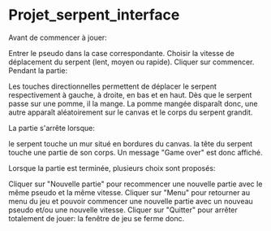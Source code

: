 # Projet_serpent_interface 

Avant de commencer à jouer:

Entrer le pseudo dans la case correspondante.
Choisir la vitesse de déplacement du serpent (lent, moyen ou rapide).
Cliquer sur commencer.
Pendant la partie:

Les touches directionnelles permettent de déplacer le serpent respectivement à gauche, à droite, en bas et en haut. Dès que le serpent passe sur une pomme, il la mange. La pomme mangée disparaît donc, une autre apparaît aléatoirement sur le canvas et le corps du serpent grandit.

La partie s'arrête lorsque:

le serpent touche un mur situé en bordures du canvas.
la tête du serpent touche une partie de son corps.
Un message "Game over" est donc affiché.

Lorsque la partie est terminée, plusieurs choix sont proposés:

Cliquer sur "Nouvelle partie" pour recommencer une nouvelle partie avec le même pseudo et la même vitesse.
Cliquer sur "Menu" pour retourner au menu du jeu et pouvoir commencer une nouvelle partie avec un nouveau pseudo et/ou une nouvelle vitesse.
Cliquer sur "Quitter" pour arrêter totalement de jouer: la fenêtre de jeu se ferme donc.

